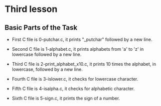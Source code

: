 # Third lesson

## Basic Parts of the Task

- First C file is 0-putchar.c, it prints "\_putchar" followed by a new line.

- Second C file is 1-alphabet.c, it prints alphabets from 'a' to 'z' in lowercase followed by a new line.

- Third C file is 2-print_alphabet_x10.c, it prints 10 times the alphabet, in lowercase, followed by a new line.

- Fourth C file is 3-islower.c, it checks for lowercase character.

- Fifth C file is 4-isalpha.c, it checks for alphabetic character.

- Sixth C file is 5-sign.c, it prints the sign of a number.
